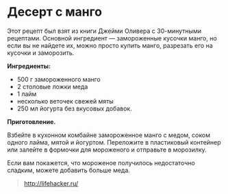 # Десерт с манго

Этот рецепт был взят из книги Джейми Оливера с 30-минутными рецептами. Основной ингредиент — замороженные кусочки манго, но если вы не найдете их, можно просто купить манго, разрезать его на кусочки и заморозить.

**Ингредиенты:**

- 500 г замороженного манго
- 2 столовые ложки меда
- 1 лайм
- несколько веточек свежей мяты
- 250 мл йогурта без вкусовых добавок.

**Приготовление.**

Взбейте в кухонном комбайне замороженное манго с медом, соком одного лайма, мятой и йогуртом. Переложите в пластиковый контейнер или залейте в формочки для мороженого и отправьте в морозилку.

Если вам покажется, что мороженое получилось недостаточно сладким, можете добавить больше меда.

> http://lifehacker.ru/
